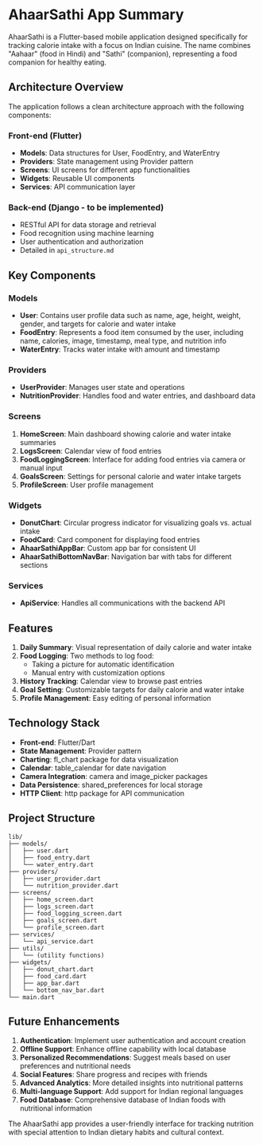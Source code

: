 # AhaarSathi App Summary

AhaarSathi is a Flutter-based mobile application designed specifically for tracking calorie intake with a focus on Indian cuisine. The name combines "Aahaar" (food in Hindi) and "Sathi" (companion), representing a food companion for healthy eating.

## Architecture Overview

The application follows a clean architecture approach with the following components:

### Front-end (Flutter)
- **Models**: Data structures for User, FoodEntry, and WaterEntry
- **Providers**: State management using Provider pattern
- **Screens**: UI screens for different app functionalities
- **Widgets**: Reusable UI components
- **Services**: API communication layer

### Back-end (Django - to be implemented)
- RESTful API for data storage and retrieval
- Food recognition using machine learning
- User authentication and authorization
- Detailed in `api_structure.md`

## Key Components

### Models
- **User**: Contains user profile data such as name, age, height, weight, gender, and targets for calorie and water intake
- **FoodEntry**: Represents a food item consumed by the user, including name, calories, image, timestamp, meal type, and nutrition info
- **WaterEntry**: Tracks water intake with amount and timestamp

### Providers
- **UserProvider**: Manages user state and operations
- **NutritionProvider**: Handles food and water entries, and dashboard data

### Screens
1. **HomeScreen**: Main dashboard showing calorie and water intake summaries
2. **LogsScreen**: Calendar view of food entries
3. **FoodLoggingScreen**: Interface for adding food entries via camera or manual input
4. **GoalsScreen**: Settings for personal calorie and water intake targets
5. **ProfileScreen**: User profile management

### Widgets
- **DonutChart**: Circular progress indicator for visualizing goals vs. actual intake
- **FoodCard**: Card component for displaying food entries
- **AhaarSathiAppBar**: Custom app bar for consistent UI
- **AhaarSathiBottomNavBar**: Navigation bar with tabs for different sections

### Services
- **ApiService**: Handles all communications with the backend API

## Features

1. **Daily Summary**: Visual representation of daily calorie and water intake
2. **Food Logging**: Two methods to log food:
   - Taking a picture for automatic identification
   - Manual entry with customization options
3. **History Tracking**: Calendar view to browse past entries
4. **Goal Setting**: Customizable targets for daily calorie and water intake
5. **Profile Management**: Easy editing of personal information

## Technology Stack

- **Front-end**: Flutter/Dart
- **State Management**: Provider pattern
- **Charting**: fl_chart package for data visualization
- **Calendar**: table_calendar for date navigation
- **Camera Integration**: camera and image_picker packages
- **Data Persistence**: shared_preferences for local storage
- **HTTP Client**: http package for API communication

## Project Structure

```
lib/
├── models/
│   ├── user.dart
│   ├── food_entry.dart
│   └── water_entry.dart
├── providers/
│   ├── user_provider.dart
│   └── nutrition_provider.dart
├── screens/
│   ├── home_screen.dart
│   ├── logs_screen.dart
│   ├── food_logging_screen.dart
│   ├── goals_screen.dart
│   └── profile_screen.dart
├── services/
│   └── api_service.dart
├── utils/
│   └── (utility functions)
├── widgets/
│   ├── donut_chart.dart
│   ├── food_card.dart
│   ├── app_bar.dart
│   └── bottom_nav_bar.dart
└── main.dart
```

## Future Enhancements

1. **Authentication**: Implement user authentication and account creation
2. **Offline Support**: Enhance offline capability with local database
3. **Personalized Recommendations**: Suggest meals based on user preferences and nutritional needs
4. **Social Features**: Share progress and recipes with friends
5. **Advanced Analytics**: More detailed insights into nutritional patterns
6. **Multi-language Support**: Add support for Indian regional languages
7. **Food Database**: Comprehensive database of Indian foods with nutritional information

The AhaarSathi app provides a user-friendly interface for tracking nutrition with special attention to Indian dietary habits and cultural context. 
